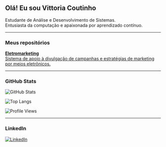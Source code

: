 ## Olá! Eu sou Vittoria Coutinho

Estudante de Análise e Desenvolvimento de Sistemas.  
Entusiasta da computação e apaixonada por aprendizado contínuo.

---

### Meus repositórios

<div align="left">

<a href="https://github.com/vittoriacoutinho/eletromarketing">
  <strong>Eletromarketing</strong><br/>
  Sistema de apoio à divulgação de campanhas e estratégias de marketing por meios eletrônicos.
</a>

</div>

---

### GitHub Stats

![GitHub Stats](https://github-readme-stats.vercel.app/api?username=vittoriacoutinho&show_icons=true&theme=tokyonight)

![Top Langs](https://github-readme-stats.vercel.app/api/top-langs/?username=vittoriacoutinho&layout=compact&theme=tokyonight)

![Profile Views](https://komarev.com/ghpvc/?username=vittoriacoutinho&color=blue)

---

### LinkedIn

[![LinkedIn](https://img.shields.io/badge/-LinkedIn-0077B5?style=flat-square&logo=linkedin&logoColor=white)](https://www.linkedin.com/in/vittoria-coutinho-236717358/)